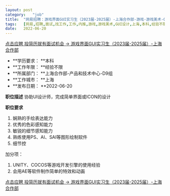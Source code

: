 ```yaml
---
layout:	post
category:	"job"
title:	"网易招聘：游戏界面GUI实习生（2023届-2025届）-上海合作部-游戏-游戏美术-GUI设计-上海本科经验不限"
tags:	[网易,招聘,面试,找工作,工作,内推,游戏,游戏美术,GUI设计,上海,本科,经验不限]
date:	2022-06-20
---
```


[点击应聘 投简历就有面试机会 -> 游戏界面GUI实习生（2023届-2025届）-上海合作部](http://mobile.bole.netease.com/bole/boleDetail?id=13540&employeeId=346f03c3cda5f04c&key=all)



- **学历要求： **本科
- **工作年限： **经验不限
- **所属部门： **上海合作部-产品和技术中心-D9组
- **工作城市： **上海
- **发布日期： **2022-06-20



**职位描述**
协助UI设计师，完成简单界面或ICON的设计



**职位要求**
1. 娴熟的手绘表达能力
2. 优秀的色彩感知能力
3. 敏锐的细节感知能力
4. 熟练使用PS、AI、SAI等图形绘制软件
5. 细节控

加分项：
1. UNITY、COCOS等游戏开发引擎的使用经验
2. 会用AE等软件制作简单的特效和动画



[点击应聘 投简历就有面试机会 -> 游戏界面GUI实习生（2023届-2025届）-上海合作部](http://mobile.bole.netease.com/bole/boleDetail?id=13540&employeeId=346f03c3cda5f04c&key=all)